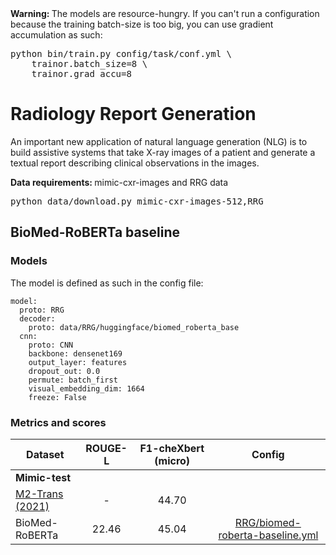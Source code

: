 <div class="warning_box">
	<b>Warning: </b> The models are resource-hungry. If you can't run a configuration because the training batch-size 
	is too big, you can use gradient accumulation as such:
	<div class="highlight">
<pre>python bin/train.py config/task/conf.yml \
    trainor.batch_size=8 \
    trainor.grad_accu=8     </pre></div>	
</div>


# Radiology Report Generation

An important new application of natural language generation (NLG) is to build assistive systems that take X-ray images of a patient and generate a textual report describing clinical observations in the images.

<div class="data_box">
	<b>Data requirements: </b> mimic-cxr-images and RRG data
	<div class="highlight">
<pre>python data/download.py mimic-cxr-images-512,RRG </pre></div>	
</div>



## BioMed-RoBERTa baseline 

### Models
The model is defined as such in the config file:
```
model:
  proto: RRG
  decoder:
    proto: data/RRG/huggingface/biomed_roberta_base
  cnn:
    proto: CNN
    backbone: densenet169
    output_layer: features
    dropout_out: 0.0
    permute: batch_first
    visual_embedding_dim: 1664
    freeze: False
```

### Metrics and scores

| Dataset |     ROUGE-L | F1-cheXbert (micro) | Config
| ------------- |:-------------:|:-------------:|:-------------:|
| **Mimic-test**
| [M2-Trans (2021)](https://arxiv.org/pdf/2010.10042.pdf) |  -  |  44.70 |
| BioMed-RoBERTa   | 22.46  |  45.04  | [RRG/biomed-roberta-baseline.yml](https://github.com/jbdel/vilmedic/blob/main/config/RRG/biomed-roberta-baseline.yml)

